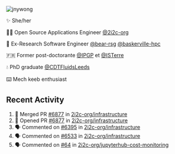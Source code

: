 ![jnywong](https://readme-typing-svg.demolab.com/?font=Intel+One+Mono&size=36&duration=3000&pause=1000&color=6bc46d&vCenter=true&width=170&lines=jnywong)

✨ She/her

👩‍💻 Open Source Applications Engineer [@2i2c-org](https://2i2c.org/)

🐻 Ex-Research Software Engineer [@bear-rsg](https://github.com/bear-rsg) [@baskerville-hpc](https://github.com/baskerville-hpc) 

🇫🇷 Former post-doctorante [@IPGP](https://github.com/IPGP) et [@ISTerre](https://www.isterre.fr/) 

💧 PhD graduate [@CDTFluidsLeeds](https://fluid-dynamics.leeds.ac.uk/) 

⌨️ Mech keeb enthusiast 

## Recent Activity 

<!--START_SECTION:activity-->
1. 🎉 Merged PR [#6877](https://github.com/2i2c-org/infrastructure/pull/6877) in [2i2c-org/infrastructure](https://github.com/2i2c-org/infrastructure)
2. 💪 Opened PR [#6877](https://github.com/2i2c-org/infrastructure/pull/6877) in [2i2c-org/infrastructure](https://github.com/2i2c-org/infrastructure)
3. 🗣 Commented on [#6395](https://github.com/2i2c-org/infrastructure/issues/6395#issuecomment-3360833074) in [2i2c-org/infrastructure](https://github.com/2i2c-org/infrastructure)
4. 🗣 Commented on [#6533](https://github.com/2i2c-org/infrastructure/issues/6533#issuecomment-3360824832) in [2i2c-org/infrastructure](https://github.com/2i2c-org/infrastructure)
5. 🗣 Commented on [#64](https://github.com/2i2c-org/jupyterhub-cost-monitoring/issues/64#issuecomment-3360705761) in [2i2c-org/jupyterhub-cost-monitoring](https://github.com/2i2c-org/jupyterhub-cost-monitoring)
<!--END_SECTION:activity-->
